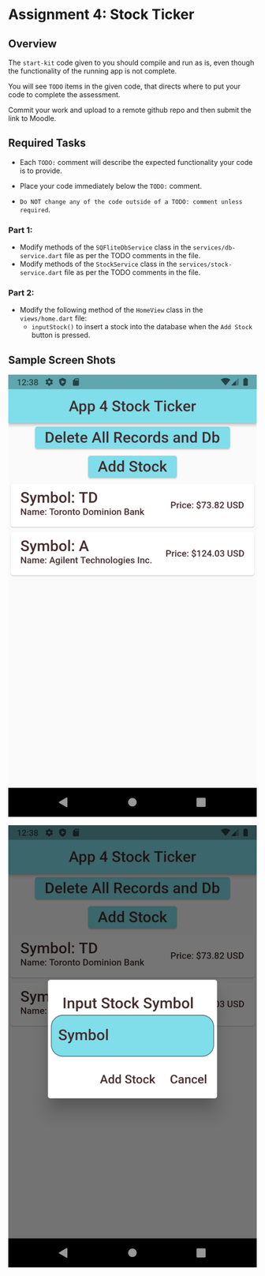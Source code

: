 # Assignment 4: Stock Ticker

## Overview

The `start-kit` code given to you should compile and run as is, even though the functionality of the running app is not complete.

You will see `TODO` items in the given code, that directs where to put your code to complete the assessment. 

Commit your work and upload to a remote github repo and then submit the link to Moodle.

## Required Tasks

- Each `TODO:` comment will describe the expected functionality your code is to provide.

- Place your code immediately below the `TODO:` comment.

- `Do NOT change any of the code outside of a TODO: comment unless required`.

### Part 1:

- Modify methods of the `SQFliteDbService` class in the `services/db-service.dart` file as per the TODO comments in the file.
- Modify methods of the `StockService` class in the `services/stock-service.dart` file as per the TODO comments in the file.

### Part 2:

- Modify the following method of the `HomeView` class in the `views/home.dart` file:
  - `inputStock()` to insert a stock into the database when the `Add Stock` button is pressed.

## Sample Screen Shots
 
![Screenshot1](./img/1.png)

![Screenshot2](./img/2.png)

